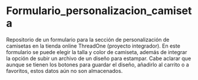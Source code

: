 # Formulario_personalizacion_camiseta
Repositorio de un formulario para la sección de personalización de camisetas en la tienda online ThreadOne (proyecto integrador). En este formulario se puede elegir la talla y color de camiseta, además de integrar la opción de subir un archivo de un diseño para estampar. Cabe aclarar que aunque se tienen los botones para guardar el diseño, añadirlo al carrito o a favoritos, estos datos aún no son almacenados.